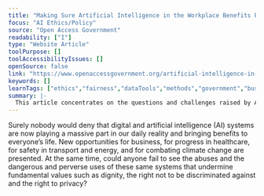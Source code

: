 ```yaml
---
title: "Making Sure Artificial Intelligence in the Workplace Benefits People"
focus: "AI Ethics/Policy"
source: "Open Access Government"
readability: ["I"]
type: "Website Article"
toolPurpose: []
toolAccessibilityIssues: []
openSource: false
link: "https://www.openaccessgovernment.org/artificial-intelligence-in-the-workplace/84208/"
keywords: []
learnTags: ["ethics","fairness","dataTools","methods","government","business"]
summary: |-
  This article concentrates on the questions and challenges raised by AI systems when introduced into the workplace and provides some recommendations for successful integration.
---
```

Surely nobody would deny that digital and artificial intelligence (AI) systems are now playing a massive part in our daily reality and bringing benefits to everyone’s life. New opportunities for business, for progress in healthcare, for safety in transport and energy, and for combating climate change are presented. At the same time, could anyone fail to see the abuses and the dangerous and perverse uses of these same systems that undermine fundamental values such as dignity, the right not to be discriminated against and the right to privacy?
